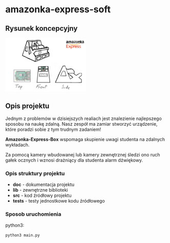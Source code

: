 # amazonka-express-soft

## Rysunek koncepcyjny
<!-- ![doc/AmazonkaBoxV1.png](./doc/AmazonkaBoxV1.png) -->
<img src="doc/AmazonkaBoxV1.png" alt="AmazonkaBoxV1.png"
width="50%" />

## Opis projektu

Jednym z problemów w dzisiejszych realiach jest znalezienie najlepszego sposobu na naukę zdalną.
Nasz zespół ma zamiar stworzyć urządzenie, które poradzi sobie z tym trudnym zadaniem!

**Amazonka-Express-Box** wspomaga skupienie uwagi studenta na zdalnych wykładach.

Za pomocą kamery wbudowanej lub kamery zewnętrznej śledzi ono ruch gałek ocznych i wznosi drażniący 
dla studenta alarm dźwiękowy. 

### Opis struktury projektu

- **doc** - dokumentacja projektu
- **lib** - zewnętrzne biblioteki
- **src** - kod źródłowy projektu
- **tests** - testy jednostkowe kodu źródłowego

### Sposob uruchomienia

python3:

```python
python3 main.py
```
